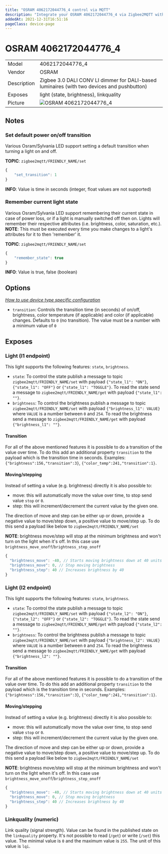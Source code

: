 ```yaml
---
title: "OSRAM 4062172044776_4 control via MQTT"
description: "Integrate your OSRAM 4062172044776_4 via Zigbee2MQTT with whatever smart home infrastructure you are using without the vendor's bridge or gateway."
addedAt: 2021-12-31T16:51:16
pageClass: device-page
---
```


<!-- !!!! -->
<!-- ATTENTION: This file is auto-generated through docgen! -->
<!-- You can only edit the "Notes"-Section between the two comment lines "Notes BEGIN" and "Notes END". -->
<!-- Do not use h1 or h2 heading within "## Notes"-Section. -->
<!-- !!!! -->

# OSRAM 4062172044776_4

|     |     |
|-----|-----|
| Model | 4062172044776_4  |
| Vendor  | OSRAM  |
| Description | Zigbee 3.0 DALI CONV LI dimmer for DALI-based luminaires (with two devices and pushbutton) |
| Exposes | light (state, brightness), linkquality |
| Picture | ![OSRAM 4062172044776_4](https://www.zigbee2mqtt.io/images/devices/4062172044776_4.jpg) |


<!-- Notes BEGIN: You can edit here. Add "## Notes" headline if not already present. -->
## Notes


### Set default power on/off transition
Various Osram/Sylvania LED support setting a default transition when turning a light on and off.

**TOPIC**: `zigbee2mqtt/FRIENDLY_NAME/set`
```js
{
    "set_transition": 1
}
```
**INFO**: Value is time in seconds (integer, float values are not supported)

### Remember current light state
Various Osram/Sylvania LED support remembering their current state in case of power loss, or if a light
is manually switched off then on. Lights will remember their respective attributes
(i.e. brightness, color, saturation, etc.).
**NOTE**: This must be executed every time you make changes to a light's attributes for it to then 'remember' it.

**TOPIC**: `zigbee2mqtt/FRIENDLY_NAME/set`
```js
{
    "remember_state": true
}
```
**INFO**: Value is true, false (boolean)
<!-- Notes END: Do not edit below this line -->


## Options
*[How to use device type specific configuration](../zigbee2mqtt.io/docs/guide/configuration/devices-groups.md#specific-device-options)*

* `transition`: Controls the transition time (in seconds) of on/off, brightness, color temperature (if applicable) and color (if applicable) changes. Defaults to `0` (no transition). The value must be a number with a minimum value of `0`


## Exposes

### Light (l1 endpoint)
This light supports the following features: `state`, `brightness`.
- `state`: To control the state publish a message to topic `zigbee2mqtt/FRIENDLY_NAME/set` with payload `{"state_l1": "ON"}`, `{"state_l1": "OFF"}` or `{"state_l1": "TOGGLE"}`. To read the state send a message to `zigbee2mqtt/FRIENDLY_NAME/get` with payload `{"state_l1": ""}`.
- `brightness`: To control the brightness publish a message to topic `zigbee2mqtt/FRIENDLY_NAME/set` with payload `{"brightness_l1": VALUE}` where `VALUE` is a number between `0` and `254`. To read the brightness send a message to `zigbee2mqtt/FRIENDLY_NAME/get` with payload `{"brightness_l1": ""}`.

#### Transition
For all of the above mentioned features it is possible to do a transition of the value over time. To do this add an additional property `transition` to the payload which is the transition time in seconds.
Examples: `{"brightness":156,"transition":3}`, `{"color_temp":241,"transition":1}`.

#### Moving/stepping
Instead of setting a value (e.g. brightness) directly it is also possible to:
- move: this will automatically move the value over time, to stop send value `stop` or `0`.
- step: this will increment/decrement the current value by the given one.

The direction of move and step can be either up or down, provide a negative value to move/step down, a positive value to move/step up.
To do this send a payload like below to `zigbee2mqtt/FRIENDLY_NAME/set`

**NOTE**: brightness move/step will stop at the minimum brightness and won't turn on the light when it's off. In this case use `brightness_move_onoff`/`brightness_step_onoff`
````js
{
  "brightness_move": -40, // Starts moving brightness down at 40 units per second
  "brightness_move": 0, // Stop moving brightness
  "brightness_step": 40 // Increases brightness by 40
}
````

### Light (l2 endpoint)
This light supports the following features: `state`, `brightness`.
- `state`: To control the state publish a message to topic `zigbee2mqtt/FRIENDLY_NAME/set` with payload `{"state_l2": "ON"}`, `{"state_l2": "OFF"}` or `{"state_l2": "TOGGLE"}`. To read the state send a message to `zigbee2mqtt/FRIENDLY_NAME/get` with payload `{"state_l2": ""}`.
- `brightness`: To control the brightness publish a message to topic `zigbee2mqtt/FRIENDLY_NAME/set` with payload `{"brightness_l2": VALUE}` where `VALUE` is a number between `0` and `254`. To read the brightness send a message to `zigbee2mqtt/FRIENDLY_NAME/get` with payload `{"brightness_l2": ""}`.

#### Transition
For all of the above mentioned features it is possible to do a transition of the value over time. To do this add an additional property `transition` to the payload which is the transition time in seconds.
Examples: `{"brightness":156,"transition":3}`, `{"color_temp":241,"transition":1}`.

#### Moving/stepping
Instead of setting a value (e.g. brightness) directly it is also possible to:
- move: this will automatically move the value over time, to stop send value `stop` or `0`.
- step: this will increment/decrement the current value by the given one.

The direction of move and step can be either up or down, provide a negative value to move/step down, a positive value to move/step up.
To do this send a payload like below to `zigbee2mqtt/FRIENDLY_NAME/set`

**NOTE**: brightness move/step will stop at the minimum brightness and won't turn on the light when it's off. In this case use `brightness_move_onoff`/`brightness_step_onoff`
````js
{
  "brightness_move": -40, // Starts moving brightness down at 40 units per second
  "brightness_move": 0, // Stop moving brightness
  "brightness_step": 40 // Increases brightness by 40
}
````

### Linkquality (numeric)
Link quality (signal strength).
Value can be found in the published state on the `linkquality` property.
It's not possible to read (`/get`) or write (`/set`) this value.
The minimal value is `0` and the maximum value is `255`.
The unit of this value is `lqi`.

